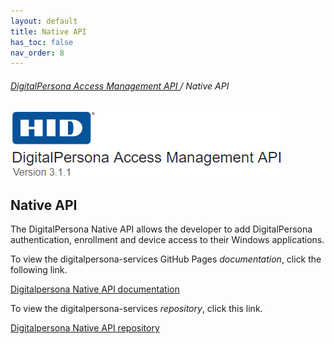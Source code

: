 ```yaml
---
layout: default
title: Native API
has_toc: false
nav_order: 8
---
```


###### [DigitalPersona Access Management API ](https://lenhodgeman.github.io/digitalpersona-native-api/)/ Native API

![](assets/HID-logo.png)

## Native API

The DigitalPersona Native API allows the developer to add DigitalPersona authentication, enrollment and device access to their Windows applications.

To view the digitalpersona-services GitHub Pages *documentation*, click the following link.

[Digitalpersona Native API documentation](https://lenhodgeman.github.io/digitalpersona-native-api/)

To view the digitalpersona-services *repository*, click this link.

[Digitalpersona Native API repository](https://github.com/LenHodgeman/digitalpersona-native-api/)
